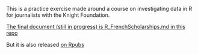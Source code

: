 This is a practice exercise made around a course on investigating data in R for journalists with the Knight Foundation.

[The final document (still in progress) is R_FrenchScholarships.md in this repo](https://github.com/Woodsandfields/R_FrenchScholarships/blob/master/FrenchScholarships.md
)

But it is also released [on Rpubs](http://rpubs.com/WoodsAndFields/429671)
